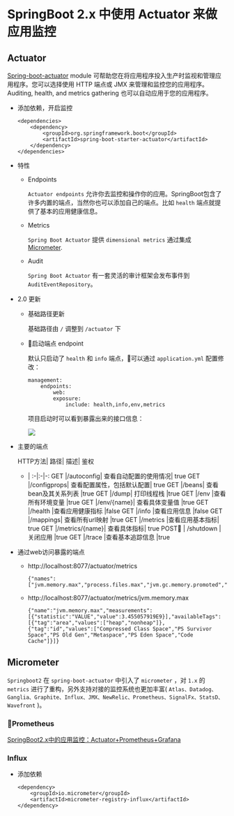 # SpringBoot 2.x 中使用 Actuator 来做应用监控

## Actuator

[Spring-boot-actuator](https://github.com/spring-projects/spring-boot/tree/v2.0.2.RELEASE/spring-boot-project/spring-boot-actuator) module 可帮助您在将应用程序投入生产时监视和管理应用程序。您可以选择使用 HTTP 端点或 JMX 来管理和监控您的应用程序。Auditing, health, and metrics gathering 也可以自动应用于您的应用程序。

- 添加依赖，开启监控

    ```
    <dependencies>
        <dependency>
            <groupId>org.springframework.boot</groupId>
            <artifactId>spring-boot-starter-actuator</artifactId>
        </dependency>
    </dependencies>
    ```
- 特性

    - Endpoints

        `Actuator endpoints` 允许你去监控和操作你的应用。SpringBoot包含了许多内置的端点，当然你也可以添加自己的端点。比如 `health` 端点就提供了基本的应用健康信息。

    - Metrics

        `Spring Boot Actuator` 提供 `dimensional metrics` 通过集成 [Micrometer](https://micrometer.io/).

    - Audit

        `Spring Boot Actuator` 有一套灵活的审计框架会发布事件到 `AuditEventRepository`。

- 2.0 更新

    - 基础路径更新

        基础路径由 `/` 调整到 `/actuator` 下

    - 启动端点 endpoint

        默认只启动了 `health` 和 `info` 端点，可以通过 `application.yml` 配置修改：

        ```
        management:
            endpoints:
                web:
                exposure:
                    include: health,info,env,metrics
        ```

        项目启动时可以看到暴露出来的接口信息：

        ![](http://of0qa2hzs.bkt.clouddn.com/2018060715283596955543.png)

- 主要的端点

    HTTP方法|	路径|	描述|	鉴权
    - | :-|:-|-:
    GET	|/autoconfig|	查看自动配置的使用情况|	true
    GET	|/configprops|	查看配置属性，包括默认配置|	true
    GET	|/beans|	查看bean及其关系列表	|true
    GET	|/dump|	打印线程栈	|true
    GET	|/env	|查看所有环境变量	|true
    GET	|/env/{name}|	查看具体变量值	|true
    GET	|/health	|查看应用健康指标	|false
    GET	|/info	|查看应用信息	|false
    GET	|/mappings|	查看所有url映射	|true
    GET	|/metrics	|查看应用基本指标|	true
    GET	|/metrics/{name}|	查看具体指标|	true
    POST |	/shutdown	|关闭应用	|true
    GET	|/trace	|查看基本追踪信息	|true

- 通过web访问暴露的端点

    - http://localhost:8077/actuator/metrics

        ```
        {"names":["jvm.memory.max","process.files.max","jvm.gc.memory.promoted","tomcat.cache.hit","system.load.average.1m","tomcat.cache.access","jvm.memory.used","jvm.gc.max.data.size","jvm.memory.committed","system.cpu.count","logback.events","tomcat.global.sent","jvm.buffer.memory.used","tomcat.sessions.created","jvm.threads.daemon","system.cpu.usage","jvm.gc.memory.allocated","tomcat.global.request.max","tomcat.global.request","tomcat.sessions.expired","jvm.threads.live","jvm.threads.peak","tomcat.global.received","process.uptime","tomcat.sessions.rejected","process.cpu.usage","tomcat.threads.config.max","jvm.classes.loaded","jvm.gc.pause","jvm.classes.unloaded","tomcat.global.error","tomcat.sessions.active.current","tomcat.sessions.alive.max","jvm.gc.live.data.size","tomcat.servlet.request.max","tomcat.threads.current","tomcat.servlet.request","process.files.open","jvm.buffer.count","jvm.buffer.total.capacity","tomcat.sessions.active.max","tomcat.threads.busy","process.start.time","tomcat.servlet.error"]}
        ```

    - http://localhost:8077/actuator/metrics/jvm.memory.max

        ```
        {"name":"jvm.memory.max","measurements":[{"statistic":"VALUE","value":3.455057919E9}],"availableTags":[{"tag":"area","values":["heap","nonheap"]},{"tag":"id","values":["Compressed Class Space","PS Survivor Space","PS Old Gen","Metaspace","PS Eden Space","Code Cache"]}]}
        ```

## Micrometer

`Springboot2` 在 `spring-boot-actuator` 中引入了 `micrometer` ，对 `1.x` 的 `metrics` 进行了重构，另外支持对接的监控系统也更加丰富( `Atlas、Datadog、Ganglia、Graphite、Influx、JMX、NewRelic、Prometheus、SignalFx、StatsD、Wavefront` )。

### Prometheus

[SpringBoot2.x中的应用监控：Actuator+Prometheus+Grafana](https://blog.csdn.net/myherux/article/details/80667524)

### Influx

- 添加依赖

    ```
    <dependency>
        <groupId>io.micrometer</groupId>
        <artifactId>micrometer-registry-influx</artifactId>
    </dependency>
    ```

